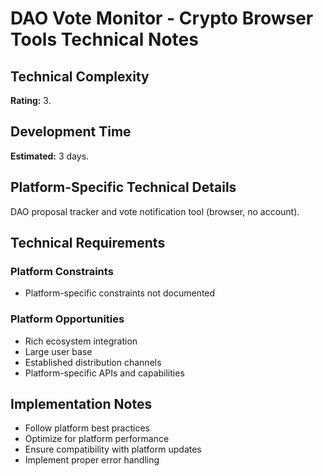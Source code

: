 # DAO Vote Monitor - Crypto Browser Tools Technical Notes

## Technical Complexity
**Rating:** 3.

## Development Time
**Estimated:** 3 days.

## Platform-Specific Technical Details
DAO proposal tracker and vote notification tool (browser, no account).

## Technical Requirements

### Platform Constraints
- Platform-specific constraints not documented

### Platform Opportunities
- Rich ecosystem integration
- Large user base
- Established distribution channels
- Platform-specific APIs and capabilities

## Implementation Notes
- Follow platform best practices
- Optimize for platform performance
- Ensure compatibility with platform updates
- Implement proper error handling
